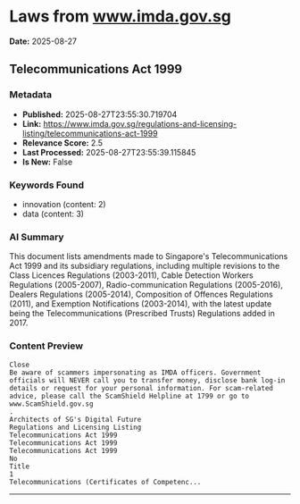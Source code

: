 # Laws from www.imda.gov.sg
**Date:** 2025-08-27

## Telecommunications Act 1999

### Metadata
- **Published:** 2025-08-27T23:55:30.719704
- **Link:** https://www.imda.gov.sg/regulations-and-licensing-listing/telecommunications-act-1999
- **Relevance Score:** 2.5
- **Last Processed:** 2025-08-27T23:55:39.115845
- **Is New:** False

### Keywords Found
- innovation (content: 2)
- data (content: 3)

### AI Summary
This document lists amendments made to Singapore's Telecommunications Act 1999 and its subsidiary regulations, including multiple revisions to the Class Licences Regulations (2003-2011), Cable Detection Workers Regulations (2005-2007), Radio-communication Regulations (2005-2016), Dealers Regulations (2005-2014), Composition of Offences Regulations (2011), and Exemption Notifications (2003-2014), with the latest update being the Telecommunications (Prescribed Trusts) Regulations added in 2017.

### Content Preview
```
Close
Be aware of scammers impersonating as IMDA officers. Government officials will NEVER call you to transfer money, disclose bank log-in details or request for your personal information. For scam-related advice, please call the ScamShield Helpline at 1799 or go to
www.ScamShield.gov.sg
.
Architects of SG's Digital Future
Regulations and Licensing Listing
Telecommunications Act 1999
Telecommunications Act 1999
Telecommunications Act 1999
No
Title
1
Telecommunications (Certificates of Competenc...
```

---

